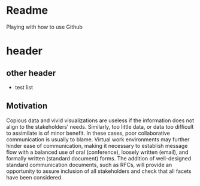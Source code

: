 # Readme
Playing with how to use Github
# header
## other header
* test list

## Motivation
Copious data and vivid visualizations are useless if the information does not align to the stakeholders’ needs.  Similarly, too little data, or data too difficult to assimilate is of minor benefit.  In these cases, poor collaborative communication is usually to blame.  Virtual work environments may further hinder ease of communication, making it necessary to establish message flow with a balanced use of oral (conference), loosely written (email), and formally written (standard document) forms.  The addition of well-designed standard communication documents, such as RFCs, will provide an opportunity to assure inclusion of all stakeholders and check that all facets have been considered.
